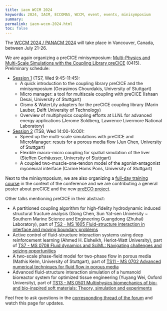 ```yaml
---
title: iacm WCCM 2024
keywords: 2024, IACM, ECCOMAS, WCCM, event, events, minisymposium
summary:
permalink: iacm-wccm-2024.html
toc: false
---
```


The [WCCM 2024 / PANACM 2024](https://www.wccm2024.org/) will take place in Vancouver, Canada, between July 21-26.

We are again organizing a preCICE minisymposium: [Multi-Physics and Multi-Scale Simulations with the Coupling Library preCICE](https://storage.googleapis.com/usacm_static_shared/wccm2024/MS_0415.pdf) (0415). Preliminary schedule:

- [Session 1](https://events.rdmobile.com/Sessions/Details/2422120) (TS7, Wed 9:45-11:45):
  - A quick introduction to the coupling library preCICE and the minisymposium (Gerasimos Chourdakis, University of Stuttgart)
  - Micro manager: a tool for multiscale coupling with preCICE (Ishaan Desai, University of Stuttgart)
  - Gismo & WaterLily adapters for the preCICE coupling library (Marin Lauber, Delft University of Technology)
  - Overview of multiphysics coupling efforts at LLNL for advanced energy applications (Jerome Soldberg, Lawrence Livermore National Laboratory)
- [Session 2](https://events.rdmobile.com/Sessions/Details/2422139) (TS8, Wed 14:00-16:00):
  - Speed up the multi-scale simulations with preCICE and MicroManager: resuts for a porous media flow (Jun Chen, University of Stuttgart)
  - Flexible macro-micro coupling for spatial simulation of the liver (Steffen Gerhäusser, University of Stuttgart)
  - A coupled two-muscle-one-tendon model of the agonist-antagonist myoneural interface (Carme Homs Pons, University of Stuttgart)

Next to the minisymposium, we are also organizing a [full-day training course](https://www.wccm2024.org/W24-08) in the context of the conference and we are contributing a general poster about preCICE and the new [preECO project](https://precice.discourse.group/t/shape-the-future-of-the-precice-ecosystem-the-preeco-project/2019/1).

Other talks mentioning preCICE in their abstract:

- A partitioned coupling algorithm for high-fidelity hydrodynamic induced structural fracture analysis (Gong Chen, Sun Yat-sen University ~ Southern Marine Science and Engineering Guangdong (Zhuhai) Laboratory), part of [TS2 - MS 1605 Fluid-structure interaction in interface and moving boundary problems](https://events.rdmobile.com/Sessions/Details/2420850)
- Active control of fluid-structure interaction systems using deep reinforcement learning (Ahmed H. Elsheikh, Heriot-Watt University), part of [TS7 - MS 0708 Fluid dynamics and SciML: Navigating challenges and seizing opportunities](https://events.rdmobile.com/Sessions/Details/2422190)
- A two-scale phase-field model for two-phase flow in porous media (Mathis Kelm, University of Stuttgart), part of [TS11 - MS 0702 Advanced numerical techniques for fluid flow in porous media](https://events.rdmobile.com/Sessions/Details/2422849)
- Advanced fluid-structure interaction simulation of a humanoid bioreactor system for optimized tissue engineering (Yuyang Wei, Oxford University), part of [TS13 - MS 0501 Multiphysics biomechanics of bio- and bio-inspired soft materials: Theory, simulation and experiments](https://events.rdmobile.com/Sessions/Details/2423075)

Feel free to ask questions in the [corresponding thread of the forum](https://precice.discourse.group/t/trainining-course-and-precice-session-at-wccm-2024-canada/1982) and watch this page for updates.
